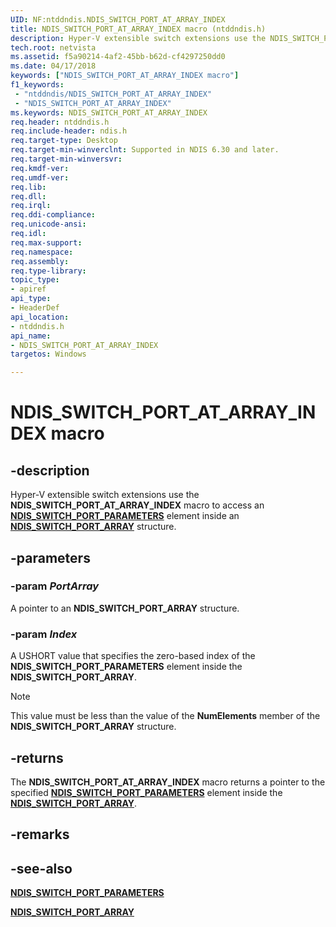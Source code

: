 ```yaml
---
UID: NF:ntddndis.NDIS_SWITCH_PORT_AT_ARRAY_INDEX
title: NDIS_SWITCH_PORT_AT_ARRAY_INDEX macro (ntddndis.h)
description: Hyper-V extensible switch extensions use the NDIS_SWITCH_PORT_AT_ARRAY_INDEX macro to access an NDIS_SWITCH_PORT_PARAMETERS element inside an NDIS_SWITCH_PORT_ARRAY structure.
tech.root: netvista
ms.assetid: f5a90214-4af2-45bb-b62d-cf4297250dd0
ms.date: 04/17/2018
keywords: ["NDIS_SWITCH_PORT_AT_ARRAY_INDEX macro"]
f1_keywords:
 - "ntddndis/NDIS_SWITCH_PORT_AT_ARRAY_INDEX"
 - "NDIS_SWITCH_PORT_AT_ARRAY_INDEX"
ms.keywords: NDIS_SWITCH_PORT_AT_ARRAY_INDEX
req.header: ntddndis.h
req.include-header: ndis.h
req.target-type: Desktop
req.target-min-winverclnt: Supported in NDIS 6.30 and later.
req.target-min-winversvr:
req.kmdf-ver:
req.umdf-ver:
req.lib:
req.dll:
req.irql: 
req.ddi-compliance:
req.unicode-ansi:
req.idl:
req.max-support:
req.namespace:
req.assembly:
req.type-library: 
topic_type: 
- apiref
api_type: 
- HeaderDef
api_location: 
- ntddndis.h
api_name: 
- NDIS_SWITCH_PORT_AT_ARRAY_INDEX
targetos: Windows

---
```


# NDIS_SWITCH_PORT_AT_ARRAY_INDEX macro


## -description

Hyper-V extensible switch extensions use the **NDIS_SWITCH_PORT_AT_ARRAY_INDEX** macro to access an [**NDIS_SWITCH_PORT_PARAMETERS**](ns-ntddndis-_ndis_switch_port_parameters.md) element inside an [**NDIS_SWITCH_PORT_ARRAY**](ns-ntddndis-_ndis_switch_port_array.md) structure.

## -parameters

### -param _PortArray_

A pointer to an **NDIS_SWITCH_PORT_ARRAY** structure.

### -param _Index_

A USHORT value that specifies the zero-based index of the **NDIS_SWITCH_PORT_PARAMETERS** element inside the **NDIS_SWITCH_PORT_ARRAY**.

> [!NOTE]
> This value must be less than the value of the **NumElements** member of the **NDIS_SWITCH_PORT_ARRAY** structure.

## -returns

The **NDIS_SWITCH_PORT_AT_ARRAY_INDEX** macro returns a pointer to the specified [**NDIS_SWITCH_PORT_PARAMETERS**](ns-ntddndis-_ndis_switch_port_parameters.md) element inside the [**NDIS_SWITCH_PORT_ARRAY**](ns-ntddndis-_ndis_switch_port_array.md).

## -remarks

## -see-also

[**NDIS_SWITCH_PORT_PARAMETERS**](ns-ntddndis-_ndis_switch_port_parameters.md)

[**NDIS_SWITCH_PORT_ARRAY**](ns-ntddndis-_ndis_switch_port_array.md)
